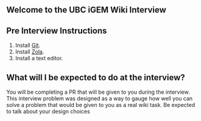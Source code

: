 ## Welcome to the UBC iGEM Wiki Interview

## Pre Interview Instructions
1. Install [Git](https://git-scm.com/).
2. Install [Zola](https://www.getzola.org/).
3. Install a text editor.

## What will I be expected to do at the interview?
You will be completing a PR that will be given to you during the interview. This interview problem was designed as a way to gauge how well you can solve a problem that would be given to you as a real wiki task. Be expected to talk about your design choices